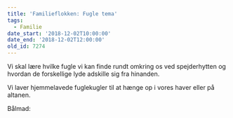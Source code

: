 ```yaml
---
title: 'Familieflokken: Fugle tema'
tags:
  - Familie
date_start: '2018-12-02T10:00:00'
date_end: '2018-12-02T12:00:00'
old_id: 7274
---
```

Vi skal lære hvilke fugle vi kan finde rundt omkring os ved spejderhytten og hvordan de forskellige lyde adskille sig fra hinanden.

Vi laver hjemmelavede fuglekugler til at hænge op i vores haver eller på altanen.

Bålmad:
